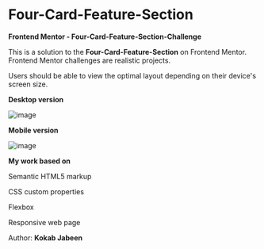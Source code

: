 # Four-Card-Feature-Section
**Frontend Mentor - Four-Card-Feature-Section-Challenge**

This is a solution to the **Four-Card-Feature-Section** on Frontend Mentor. Frontend Mentor challenges are realistic projects.

Users should be able to view the optimal layout depending on their device's screen size.


**Desktop version**

![image](https://github.com/KJabeen/Four-Card-Feature-Section/assets/126177876/a6b59afa-1f4b-4ac8-b235-cd644b11fc5f)


**Mobile version**

![image](https://github.com/KJabeen/Four-Card-Feature-Section/assets/126177876/ac2a4f37-576e-440d-a521-d37b394df5df)

 
**My work based on**

  Semantic HTML5 markup
    
  CSS custom properties

  Flexbox
  
  Responsive web page


Author:
**Kokab Jabeen**



